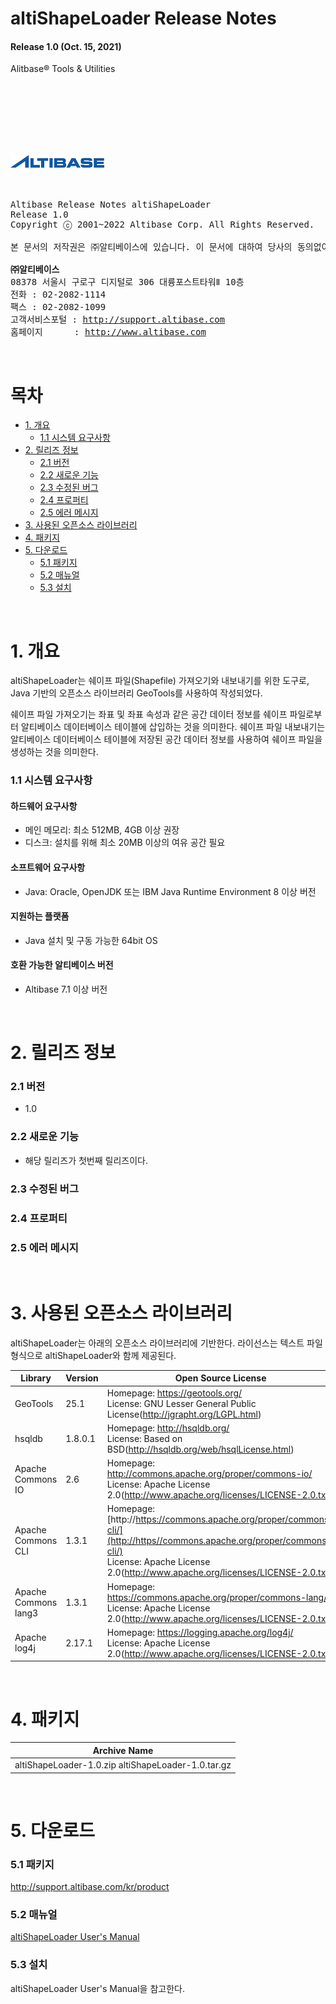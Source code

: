 altiShapeLoader Release Notes
================

#### Release 1.0 (Oct. 15, 2021)

Alitbase® Tools & Utilities

<br><br><br><br><br><br>
<!-- PDF 변환을 위한 여백입니다. --> 





































<!-- PDF 변환을 위한 여백입니다. --> 

<div align="left">
    <img src="media/common/e5cfb3761673686d093a3b00c062fe7a.png">
</div>
<br><br><!-- PDF 변환을 위한 여백입니다. --> 









































<!-- PDF 변환을 위한 여백입니다. --> 

<pre>
Altibase Release Notes altiShapeLoader
Release 1.0
Copyright ⓒ 2001~2022 Altibase Corp. All Rights Reserved.<br>
본 문서의 저작권은 ㈜알티베이스에 있습니다. 이 문서에 대하여 당사의 동의없이 무단으로 복제 또는 전용할 수 없습니다.<br>
<b>㈜알티베이스</b>
08378 서울시 구로구 디지털로 306 대륭포스트타워Ⅱ 10층
전화 : 02-2082-1114
팩스 : 02-2082-1099
고객서비스포털 : <a href='http://support.altibase.com'>http://support.altibase.com</a>
홈페이지      : <a href='http://www.altibase.com/'>http://www.altibase.com</a></pre>

<br>

# 목차

- [1\. 개요](#1-개요)
  - [1.1 시스템 요구사항](#11-시스템-요구사항)
- [2. 릴리즈 정보](#2-릴리즈-정보)
  - [2.1 버전](#21-버전)
  - [2.2 새로운 기능](#22-새로운-기능)
  - [2.3 수정된 버그](#23-수정된-버그)
  - [2.4 프로퍼티](#24-프로퍼티)
  - [2.5 에러 메시지](#25-에러-메시지)
- [3. 사용된 오픈소스 라이브러리](#3-사용된-오픈소스-라이브러리)
- [4. 패키지](#4-패키지)
- [5\. 다운로드](#5-다운로드)
  - [5.1 패키지](#51-패키지)
  - [5.2 매뉴얼](#52-매뉴얼)
  - [5.3 설치](#53-설치)

<br>

# 1. 개요

altiShapeLoader는 쉐이프 파일(Shapefile) 가져오기와 내보내기를 위한 도구로, Java 기반의 오픈소스 라이브러리 GeoTools를 사용하여 작성되었다.

쉐이프 파일 가져오기는 좌표 및 좌표 속성과 같은 공간 데이터 정보를 쉐이프 파일로부터 알티베이스 데이터베이스 테이블에 삽입하는 것을 의미한다. 쉐이프 파일 내보내기는 알티베이스 데이터베이스 테이블에 저장된 공간 데이터 정보를 사용하여 쉐이프 파일을 생성하는 것을 의미한다.

### 1.1 시스템 요구사항

#### 하드웨어 요구사항

- 메인 메모리: 최소 512MB, 4GB 이상 권장
- 디스크: 설치를 위해 최소 20MB 이상의 여유 공간 필요

#### 소프트웨어 요구사항

- Java: Oracle, OpenJDK 또는 IBM Java Runtime Environment 8 이상 버전

#### 지원하는 플랫폼

- Java 설치 및 구동 가능한 64bit OS

#### 호환 가능한 알티베이스 버전

- Altibase 7.1 이상 버전

<br>

# 2. 릴리즈 정보

### 2.1 버전

- 1.0

### 2.2 새로운 기능

- 해당 릴리즈가 첫번째 릴리즈이다.

### 2.3 수정된 버그

### 2.4 프로퍼티

### 2.5 에러 메시지

<br>

# 3. 사용된 오픈소스 라이브러리

altiShapeLoader는 아래의 오픈소스 라이브러리에 기반한다. 라이선스는 텍스트 파일 형식으로 altiShapeLoader와 함께 제공된다.

| Library              | Version | Open Source License                                          |
| -------------------- | ------- | ------------------------------------------------------------ |
| GeoTools             | 25.1    | Homepage: https://geotools.org/ <br>License: GNU Lesser General Public License(http://jgrapht.org/LGPL.html) |
| hsqldb               | 1.8.0.1 | Homepage: http://hsqldb.org/ <br>License: Based on BSD(http://hsqldb.org/web/hsqlLicense.html) |
| Apache Commons IO    | 2.6     | Homepage: http://commons.apache.org/proper/commons-io/ <br>License: Apache License 2.0(http://www.apache.org/licenses/LICENSE-2.0.txt) |
| Apache Commons CLI   | 1.3.1   | Homepage: [http://https://commons.apache.org/proper/commons-cli/](http://https//commons.apache.org/proper/commons-cli/)<br>License: Apache License 2.0(http://www.apache.org/licenses/LICENSE-2.0.txt) |
| Apache Commons lang3 | 1.3.1   | Homepage: https://commons.apache.org/proper/commons-lang/ <br>License: Apache License 2.0(http://www.apache.org/licenses/LICENSE-2.0.txt) |
| Apache log4j         | 2.17.1  | Homepage: https://logging.apache.org/log4j/ <br>License: Apache License 2.0(http://www.apache.org/licenses/LICENSE-2.0.txt) |

<br>

# 4. 패키지

| Archive Name                                       |
| -------------------------------------------------- |
| altiShapeLoader-1.0.zip altiShapeLoader-1.0.tar.gz |

<br>

# 5. 다운로드

### 5.1 패키지

http://support.altibase.com/kr/product

### 5.2 매뉴얼

[altiShapeLoader User's Manual](https://github.com/ALTIBASE/Documents/blob/master/Manuals/Tools/kor/altiShapeLoader%20User's%20Manual.md)

### 5.3 설치

altiShapeLoader User's Manual을 참고한다.
